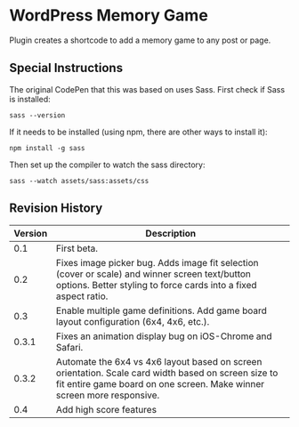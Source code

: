 # WordPress Memory Game

Plugin creates a shortcode to add a memory game to any post or page.

## Special Instructions

The original CodePen that this was based on uses Sass. First check if Sass is installed:

```
sass --version
```

If it needs to be installed (using npm, there are other ways to install it):

```
npm install -g sass
```

Then set up the compiler to watch the sass directory:

```
sass --watch assets/sass:assets/css
```

## Revision History

| Version | Description                                                                                                                                                                   |
| ------- | ----------------------------------------------------------------------------------------------------------------------------------------------------------------------------- |
| 0.1     | First beta.                                                                                                                                                                   |
| 0.2     | Fixes image picker bug. Adds image fit selection (cover or scale) and winner screen text/button options. Better styling to force cards into a fixed aspect ratio.             |
| 0.3     | Enable multiple game definitions. Add game board layout configuration (6x4, 4x6, etc.).                                                                                       |
| 0.3.1   | Fixes an animation display bug on iOS-Chrome and Safari.                                                                                                                      |
| 0.3.2   | Automate the 6x4 vs 4x6 layout based on screen orientation. Scale card width based on screen size to fit entire game board on one screen. Make winner screen more responsive. |
| 0.4     | Add high score features                                                                                                                                                       |
